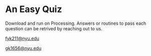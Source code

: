 # An Easy Quiz

Download and run on Processing. 
Answers or routines to pass each question can be retrived by reaching out to us. 

fyk211@nyu.edu

gk1656@nyu.edu
